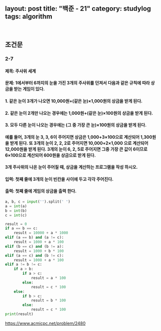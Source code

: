﻿
layout: post
title: "백준 - 21"
category: studylog
tags: algorithm
---

<br>

## 조건문

### 2-7

#### 제목: 주사위 세계

#### 문제: 1에서부터 6까지의 눈을 가진 3개의 주사위를 던져서 다음과 같은 규칙에 따라 상금을 받는 게임이 있다. 

#### 1. 같은 눈이 3개가 나오면 10,000원+(같은 눈)×1,000원의 상금을 받게 된다. 
#### 2. 같은 눈이 2개만 나오는 경우에는 1,000원+(같은 눈)×100원의 상금을 받게 된다. 
#### 3. 모두 다른 눈이 나오는 경우에는 (그 중 가장 큰 눈)×100원의 상금을 받게 된다.  
#### 예를 들어, 3개의 눈 3, 3, 6이 주어지면 상금은 1,000+3×100으로 계산되어 1,300원을 받게 된다. 또 3개의 눈이 2, 2, 2로 주어지면 10,000+2×1,000 으로 계산되어 12,000원을 받게 된다. 3개의 눈이 6, 2, 5로 주어지면 그중 가장 큰 값이 6이므로 6×100으로 계산되어 600원을 상금으로 받게 된다.

#### 3개 주사위의 나온 눈이 주어질 때, 상금을 계산하는 프로그램을 작성 하시오.

#### 입력: 첫째 줄에 3개의 눈이 빈칸을 사이에 두고 각각 주어진다. 

#### 출력: 첫째 줄에 게임의 상금을 출력 한다.

```python
a, b, c = input('').split(' ')
a = int(a)
b = int(b)
c = int(c)

result = 0
if a == b == c:
    result = 10000 + a * 1000
elif (a == b) and (a != c):
    result = 1000 + a * 100
elif (b == c) and (b != a):
    result = 1000 + b * 100
elif (a == c) and (b != c):
    result = 1000 + a * 100
elif a != b != c:
    if a > b:
        if a > c:
            result = a * 100
        else:
            result = c * 100
    else:
        if b > c:
            result = b * 100
        else:
            result = c * 100
print(result)
```

https://www.acmicpc.net/problem/2480